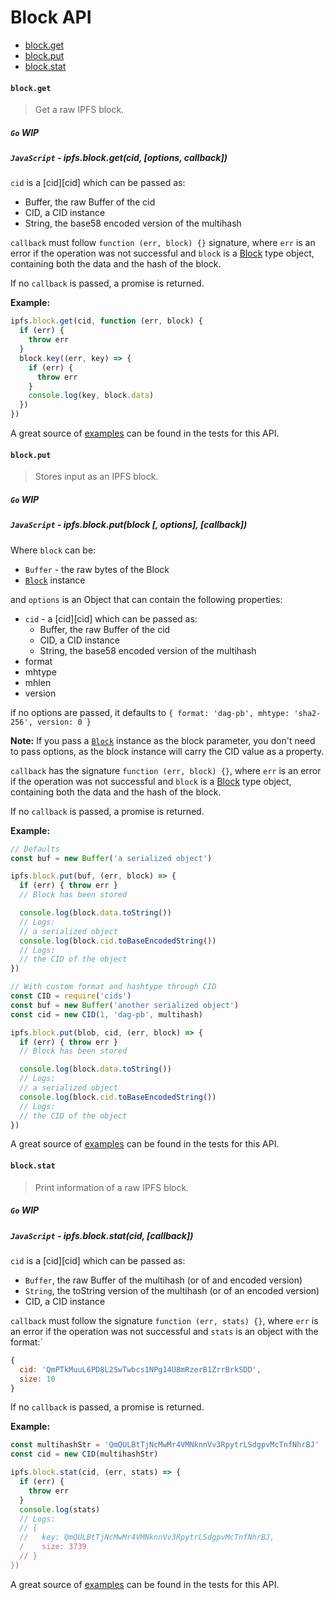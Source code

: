 # Block API

* [block.get](#blockget)
* [block.put](#blockput)
* [block.stat](#blockstat)

#### `block.get`

> Get a raw IPFS block.

##### `Go` **WIP**

##### `JavaScript` - ipfs.block.get(cid, [options, callback])

`cid` is a [cid][cid] which can be passed as:

- Buffer, the raw Buffer of the cid
- CID, a CID instance
- String, the base58 encoded version of the multihash

`callback` must follow `function (err, block) {}` signature, where `err` is an error if the operation was not successful and `block` is a [Block][block] type object, containing both the data and the hash of the block.

If no `callback` is passed, a promise is returned.

**Example:**

```JavaScript
ipfs.block.get(cid, function (err, block) {
  if (err) {
    throw err
  }
  block.key((err, key) => {
    if (err) {
      throw err
    }
    console.log(key, block.data)
  })
})
```

A great source of [examples][] can be found in the tests for this API.

#### `block.put`

> Stores input as an IPFS block.

##### `Go` **WIP**

##### `JavaScript` - ipfs.block.put(block [, options], [callback])

Where `block` can be:

- `Buffer` - the raw bytes of the Block
- [`Block`][block] instance

and `options` is an Object that can contain the following properties:

- `cid` - a [cid][cid] which can be passed as:
  - Buffer, the raw Buffer of the cid
  - CID, a CID instance
  - String, the base58 encoded version of the multihash
- format
- mhtype
- mhlen
- version

if no options are passed, it defaults to `{ format: 'dag-pb', mhtype: 'sha2-256', version: 0 }`

**Note:** If you pass a [`Block`][block] instance as the block parameter, you don't need to pass options, as the block instance will carry the CID value as a property.

`callback` has the signature `function (err, block) {}`, where `err` is an error if the operation was not successful and `block` is a [Block][block] type object, containing both the data and the hash of the block.

If no `callback` is passed, a promise is returned.

**Example:**

```JavaScript
// Defaults
const buf = new Buffer('a serialized object')

ipfs.block.put(buf, (err, block) => {
  if (err) { throw err }
  // Block has been stored

  console.log(block.data.toString())
  // Logs:
  // a serialized object
  console.log(block.cid.toBaseEncodedString())
  // Logs:
  // the CID of the object
})

// With custom format and hashtype through CID
const CID = require('cids')
const buf = new Buffer('another serialized object')
const cid = new CID(1, 'dag-pb', multihash)

ipfs.block.put(blob, cid, (err, block) => {
  if (err) { throw err }
  // Block has been stored

  console.log(block.data.toString())
  // Logs:
  // a serialized object
  console.log(block.cid.toBaseEncodedString())
  // Logs:
  // the CID of the object
})
```

A great source of [examples][] can be found in the tests for this API.

#### `block.stat`

> Print information of a raw IPFS block.

##### `Go` **WIP**

##### `JavaScript` - ipfs.block.stat(cid, [callback])

`cid` is a [cid][cid] which can be passed as:

- `Buffer`, the raw Buffer of the multihash (or of and encoded version)
- `String`, the toString version of the multihash (or of an encoded version)
- CID, a CID instance

`callback` must follow the signature `function (err, stats) {}`, where `err` is an error if the operation was not successful and `stats` is an object with the format:`

```JavaScript
{
  cid: 'QmPTkMuuL6PD8L2SwTwbcs1NPg14U8mRzerB1ZrrBrkSDD',
  size: 10
}
```

If no `callback` is passed, a promise is returned.

**Example:**

```JavaScript
const multihashStr = 'QmQULBtTjNcMwMr4VMNknnVv3RpytrLSdgpvMcTnfNhrBJ'
const cid = new CID(multihashStr)

ipfs.block.stat(cid, (err, stats) => {
  if (err) {
    throw err
  }
  console.log(stats)
  // Logs:
  // {
  //   key: QmQULBtTjNcMwMr4VMNknnVv3RpytrLSdgpvMcTnfNhrBJ,
  /    size: 3739
  // }
})
```

A great source of [examples][] can be found in the tests for this API.

[block]:https://github.com/ipfs/js-ipfs-block
[multihash]:https://github.com/multiformats/multihash
[examples]: https://github.com/ipfs/interface-ipfs-core/blob/master/js/src/block
